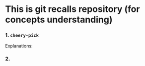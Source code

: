 # This is git recalls repository (for concepts understanding)

### 1. `cheery-pick`

Explanations:

### 2. 
